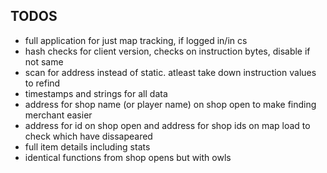 ## TODOS
* full application for just map tracking, if logged in/in cs
* hash checks for client version, checks on instruction bytes, disable if not same
* scan for address instead of static. atleast take down instruction values to refind
* timestamps and strings for all data
* address for shop name (or player name) on shop open to make finding merchant easier
* address for id on shop open and address for shop ids on map load to check which have dissapeared
* full item details including stats
* identical functions from shop opens but with owls
